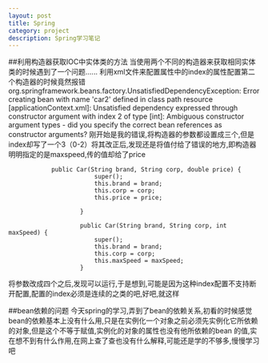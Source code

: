 ```yaml
---
layout: post
title: Spring
category: project
description: Spring学习笔记
---
```

##利用构造器获取IOC中实体类的方法
当使用两个不同的构造器来获取相同实体类的时候遇到了一个问题......
利用xml文件来配置<constructor-arg>属性中的index的属性配置第二个构造器的时候竟然报错org.springframework.beans.factory.UnsatisfiedDependencyException: Error creating bean with name 'car2' defined in class path resource [applicationContext.xml]: Unsatisfied dependency expressed through constructor argument with index 2 of type [int]: Ambiguous constructor argument types - did you specify the correct bean references as constructor arguments?
刚开始是我的错误,将构造器的参数都设置成三个,但是index却写了一个3（0-2）将其改正后,发现还是将值付给了错误的地方,即构造器明明指定的是maxspeed,传的值却给了price


                public Car(String brand, String corp, double price) {
                			super();
                			this.brand = brand;
                			this.corp = corp;
                			this.price = price;

                		}

                		public Car(String brand, String corp, int maxSpeed) {
                			super();
                			this.brand = brand;
                			this.corp = corp;
                			this.maxSpeed = maxSpeed;
                		}
将参数改成四个之后,发现可以运行,于是想到,可能是因为这种index配置不支持断开配置,配置的index必须是连续的之类的吧,好吧,就这样


##bean依赖的问题
今天spring的学习,弄到了bean的依赖关系,初看的时候感觉bean的依赖基本上没有什么用,只是在实例化一个对象之前必须先实例化它所依赖的对象,但是这个不等于赋值,实例化的对象的属性也没有他所依赖的bean
的值,实在想不到有什么作用,在网上查了查也没有什么解释,可能还是学的不够多,慢慢学习吧